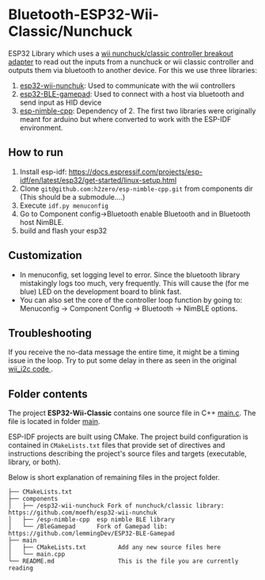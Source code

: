 # Bluetooth-ESP32-Wii-Classic/Nunchuck 
ESP32 Library which uses a [wii nunchuck/classic controller breakout adapter](https://www.aliexpress.com/item/32666887418.html) to read out the inputs from a nunchuck or wii classic controller and outputs them via bluetooth to another device. For this we use three libraries:
1. [esp32-wii-nunchuk](https://github.com/moefh/esp32-wii-nunchuk): Used to communicate with the wii controllers
2. [esp32-BLE-gamepad](https://github.com/lemmingDev/ESP32-BLE-Gamepad): Used to connect with a host via bluetooth and send input as HID device
3. [esp-nimble-cpp](https://github.com/h2zero/esp-nimble-cpp): Dependency of 2.
The first two libraries were originally meant for arduino but where converted to work with the ESP-IDF environment.

## How to run
1. Install esp-idf: https://docs.espressif.com/projects/esp-idf/en/latest/esp32/get-started/linux-setup.html
2. Clone ```git@github.com:h2zero/esp-nimble-cpp.git``` from components dir (This should be a submodule....)
3. Execute ```idf.py menuconfig```
4. Go to Component config->Bluetooth enable Bluetooth and in Bluetooth host NimBLE.
5. build and flash your esp32

## Customization
- In menuconfig, set logging level to error. Since the bluetooth library mistakingly logs too much, very frequently. This will cause the (for me blue) LED on the development board to blink fast.
- You can also set the core of the controller loop function by going to: Menuconfig -> Component Config -> Bluetooth -> NimBLE options.

## Troubleshooting
If you receive the no-data message the entire time, it might be a timing issue in the loop. Try to put some delay in there as seen in the original [wii_i2c code ](./components/esp32-wii-nunchuk/README.md).

## Folder contents

The project **ESP32-Wii-Classic** contains one source file in C++ [main.c](main/main.cpp). The file is located in folder [main](main).

ESP-IDF projects are built using CMake. The project build configuration is contained in `CMakeLists.txt`
files that provide set of directives and instructions describing the project's source files and targets
(executable, library, or both). 

Below is short explanation of remaining files in the project folder.

```
├── CMakeLists.txt
├── components
│   ├── /esp32-wii-nunchuck Fork of nunchuck/classic library: https://github.com/moefh/esp32-wii-nunchuk
│   ├── /esp-nimble-cpp  esp nimble BLE library
│   └── /BleGamepad      Fork of Gamepad lib: https://github.com/lemmingDev/ESP32-BLE-Gamepad
├── main
│   ├── CMakeLists.txt         Add any new source files here
│   └── main.cpp                 
└── README.md                  This is the file you are currently reading
```
